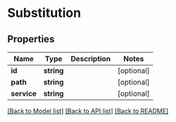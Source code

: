 # Substitution

## Properties
Name | Type | Description | Notes
------------ | ------------- | ------------- | -------------
**id** | **string** |  | [optional] 
**path** | **string** |  | [optional] 
**service** | **string** |  | [optional] 

[[Back to Model list]](../README.md#documentation-for-models) [[Back to API list]](../README.md#documentation-for-api-endpoints) [[Back to README]](../README.md)



